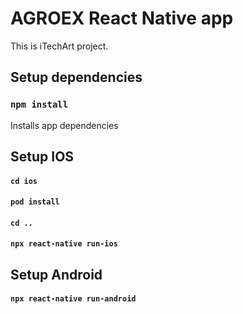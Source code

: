 AGROEX React Native app
===

This is iTechArt project.

## Setup dependencies

### `npm install`

Installs app dependencies 

## Setup IOS

#### `cd ios`
#### `pod install`
#### `cd ..`
#### `npx react-native run-ios`

## Setup Android

#### `npx react-native run-android`
